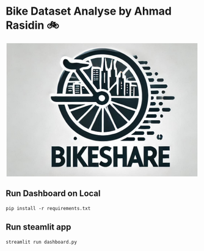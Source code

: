 # Bike Dataset Analyse by Ahmad Rasidin  🚲

<div align="center">
  <img src="https://raw.githubusercontent.com/SDN2003/bike-share-dataset-data-analyse_Ahmad_Rasidn/refs/heads/main/etc/Designer.jpeg" alt="Bikeshare Dashboard" width="500">
</div>


## Run Dashboard on Local
```
pip install -r requirements.txt
```

## Run steamlit app
```
streamlit run dashboard.py
```
